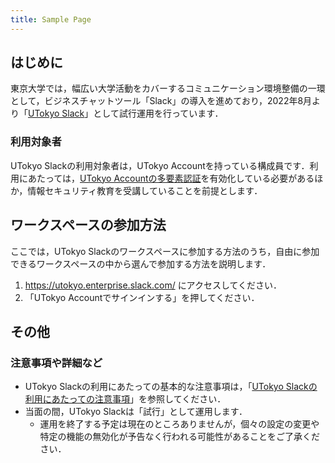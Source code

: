 ```yaml
---
title: Sample Page
---
```


## はじめに
東京大学では，幅広い大学活動をカバーするコミュニケーション環境整備の一環として，ビジネスチャットツール「Slack」の導入を進めており，2022年8月より「[UTokyo Slack](/slack/)」として試行運用を行っています．

### 利用対象者
UTokyo Slackの利用対象者は，UTokyo Accountを持っている構成員です．利用にあたっては，[UTokyo Accountの多要素認証](/utokyo_account/mfa/)を有効化している必要があるほか，情報セキュリティ教育を受講していることを前提とします．

## ワークスペースの参加方法
ここでは，UTokyo Slackのワークスペースに参加する方法のうち，自由に参加できるワークスペースの中から選んで参加する方法を説明します．

1. https://utokyo.enterprise.slack.com/ にアクセスしてください．
2. 「UTokyo Accountでサインインする」を押してください．

## その他
### 注意事項や詳細など
- UTokyo Slackの利用にあたっての基本的な注意事項は，「[UTokyo Slackの利用にあたっての注意事項](/slack/terms)」を参照してください．
- 当面の間，UTokyo Slackは「試行」として運用します．
  - 運用を終了する予定は現在のところありませんが，個々の設定の変更や特定の機能の無効化が予告なく行われる可能性があることをご了承ください．
